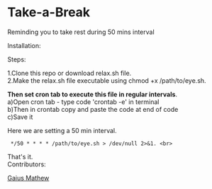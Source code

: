 # Take-a-Break

Reminding you to take rest during 50 mins interval

Installation:

Steps:
  
  1.Clone this repo or download relax.sh file.<br>
  2.Make the relax.sh file executable using chmod +x /path/to/eye.sh. <br>
  
 <b> Then set cron tab to execute this file in regular intervals</b>.<br>
      a)Open cron tab - type code 'crontab -e' in terminal <br>
      b)Then in crontab copy and paste the code at end of code <br>
      c)Save it <br>

Here we are setting a 50 min interval.    <br>   
 ```
  */50 * * * * /path/to/eye.sh > /dev/null 2>&1. <br>
  ```
That's it.<br>
Contributors: <br>

[Gaius Mathew](http://bugcoder.cf)

